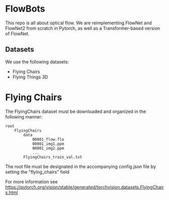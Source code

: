 # FlowBots

This repo is all about optical flow. We are reimplementing FlowNet and FlowNet2 from scratch in Pytorch, as well as a Transformer-based version of FlowNet. 


## Datasets

We use the following datasets:

- Flying Chairs
- Flying Things 3D

# Flying Chairs

The FlyingChairs dataset must be downloaded and organized in the following manner:

    root
        FlyingChairs
            data
                00001_flow.flo
                00001_img1.ppm
                00001_img2.ppm
                ...
            FlyingChairs_train_val.txt

The root file must be designated in the accompanying config.json file by setting the "flying_chairs" field

For more information see https://pytorch.org/vision/stable/generated/torchvision.datasets.FlyingChairs.html
